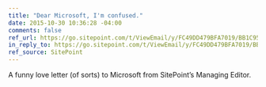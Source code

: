 ```yaml
---
title: "Dear Microsoft, I'm confused."
date: 2015-10-30 10:36:28 -04:00
comments: false
ref_url: https://go.sitepoint.com/t/ViewEmail/y/FC49DD479BFA7019/BB1C957ADE9DB90816B21F2806CB3AEB
in_reply_to: https://go.sitepoint.com/t/ViewEmail/y/FC49DD479BFA7019/BB1C957ADE9DB90816B21F2806CB3AEB
ref_source: SitePoint
---
```


A funny love letter (of sorts) to Microsoft from SitePoint’s Managing Editor.